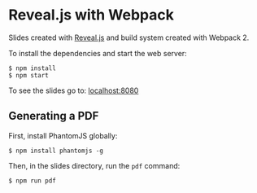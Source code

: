 # Reveal.js with Webpack

Slides created with [Reveal.js](https://github.com/hakimel/reveal.js/) and build system created with Webpack 2.

To install the dependencies and start the web server:

```
$ npm install
$ npm start
```

To see the slides go to: [localhost:8080](http://localhost:8080)

## Generating a PDF

First, install PhantomJS globally:

```
$ npm install phantomjs -g
```

Then, in the slides directory, run the `pdf` command:

```
$ npm run pdf
```
